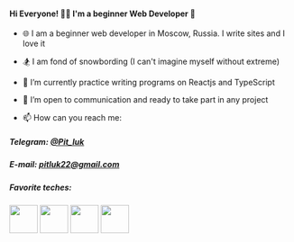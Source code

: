 #### Hi Everyone! 👨‍💻 I'm a beginner Web Developer 👋

-   🌐 I am a beginner web developer in Moscow, Russia. I write sites and I love it
-   🏂 I am fond of snowbording (I can't imagine myself without extreme)
-   🔭 I’m currently practice writing programs on Reactjs and TypeScript
-   🤝 I’m open to communication and ready to take part in any project

-   📫 How can you reach me:

##### Telegram: [@Pit_luk](https://t.me/Pit_luk 'Мой телеграм')

##### E-mail: pitluk22@gmail.com

##### Favorite teches:

<p>
    <img src="https://media.giphy.com/media/XAxylRMCdpbEWUAvr8/giphy.gif" width="50" height="50">
    <img src="https://media.giphy.com/media/fsEaZldNC8A1PJ3mwp/giphy.gif" width="50" height="50">
    <img src="https://media3.giphy.com/media/ln7z2eWriiQAllfVcn/source.gif" width="50" height="50">
    <img src="https://media1.giphy.com/media/eNAsjO55tPbgaor7ma/source.gif" width="50" height="50">
<p>

<!--
**PitLuk22/PitLuk22** is a ✨ _special_ ✨ repository because its `README.md` (this file) appears on your GitHub profile.

Here are some ideas to get you started:

- 🔭 I’m currently working on ...
- 🌱 I’m currently learning ...
- 👯 I’m looking to collaborate on ...
- 🤔 I’m looking for help with ...
- 💬 Ask me about ...
- 📫 How to reach me: ...
- 😄 Pronouns: ...
- ⚡ Fun fact: ...
-->
